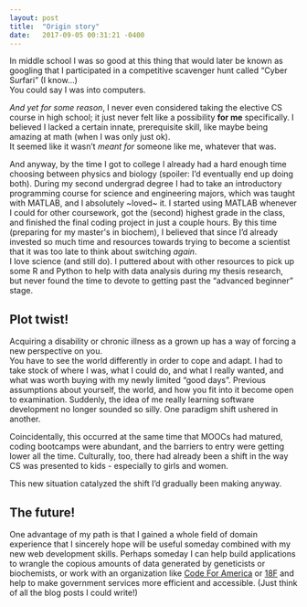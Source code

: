 ```yaml
---
layout: post
title:  "Origin story"
date:   2017-09-05 00:31:21 -0400
---
```


In middle school I was so good at this thing that would later be known as googling that I participated in a competitive scavenger hunt called “Cyber S*ur*fari” (I know...)  
You could say I was into computers.

*And yet for some reason*, I never even considered taking the elective CS course in high school; it just never felt like a possibility **for me** specifically.  I believed I lacked a certain innate, prerequisite skill, like maybe being amazing at math (when I was only just ok).  
It seemed like it wasn’t *meant for* someone like me, whatever that was.

And anyway, by the time I got to college I already had a hard enough time choosing between physics and biology (spoiler: I’d eventually end up doing both).  During my second undergrad degree I had to take an introductory programming course for science and engineering majors, which was taught with MATLAB, and I absolutely ~loved~ it.  I started using MATLAB whenever I could for other coursework, got the (second) highest grade in the class, and finished the final coding project in just a couple hours.  By this time (preparing for my master's in biochem), I believed that since I’d already invested so much time and resources towards trying to become a scientist that it was too late to think about switching *again*.  
I love science (and still do).  I puttered about with other resources to pick up some R and Python to help with data analysis during my thesis research, but never found the time to devote to getting past the “advanced beginner” stage.

## Plot twist! 
Acquiring a disability or chronic illness as a grown up has a way of forcing a new perspective on you.  
You have to see the world differently in order to cope and adapt.  I had to take stock of where I was, what I could do, and what I really wanted, and what was worth buying with my newly limited “good days”.  Previous assumptions about yourself, the world, and how you fit into it become open to examination.  Suddenly, the idea of me really learning software development no longer sounded so silly.  One paradigm shift ushered in another.

Coincidentally, this occurred at the same time that MOOCs had matured, coding bootcamps were abundant, and the barriers to entry were getting lower all the time.  Culturally, too, there had already been a shift in the way CS was presented to kids - especially to girls and women.  

This new situation catalyzed the shift I’d gradually been making anyway.

## The future! 
One advantage of my path is that I gained a whole field of domain experience that I sincerely hope will be useful someday combined with my new web development skills.  Perhaps someday I can help build applications to wrangle the copious amounts of data generated by geneticists or biochemists, or work with an organization like [Code For America](https://www.codeforamerica.org/) or [18F](https://18f.gsa.gov/) and help to make government services more efficient and accessible.  (Just think of all the blog posts I could write!)
